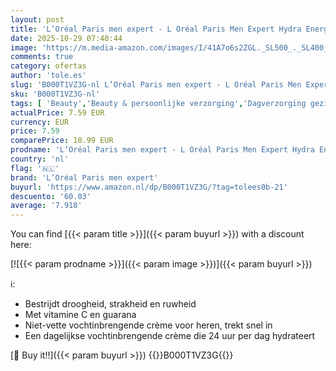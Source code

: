```yaml
---
layout: post
title: 'L’Oréal Paris men expert - L Oréal Paris Men Expert Hydra Energetic Anti-Fatigue Moisturiser  met eiwitten en vitamine C - 50 ml  verpakking kan variëren'
date: 2025-10-29 07:40:44
image: 'https://m.media-amazon.com/images/I/41A7o6s2ZGL._SL500_._SL400_.jpg'
comments: true
category: ofertas
author: 'tole.es'
slug: 'B000T1VZ3G-nl L’Oréal Paris men expert - L Oréal Paris Men Expert Hydra...'
sku: 'B000T1VZ3G-nl'
tags: [ 'Beauty','Beauty & persoonlijke verzorging','Dagverzorging gezicht','Gezichtsverzorgingsproducten','Huidverzorging','Vochtinbrengende middelen voor gezicht','l’oréal paris men expert','🇳🇱', ]
actualPrice: 7.59 EUR
currency: EUR
price: 7.59
comparePrice: 18.99 EUR
prodname: 'L’Oréal Paris men expert - L Oréal Paris Men Expert Hydra Energetic Anti-Fatigue Moisturiser  met eiwitten en vitamine C - 50 ml  verpakking kan variëren'
country: 'nl'
flag: '🇳🇱'
brand: 'L’Oréal Paris men expert'
buyurl: 'https://www.amazon.nl/dp/B000T1VZ3G/?tag=tolees0b-21'
descuento: '60.03'
average: '7.918'
---
```


You can find [{{< param title >}}]({{< param buyurl >}}) with a discount here:

[![{{< param prodname >}}]({{< param image >}})]({{< param buyurl >}})

ℹ️:

- Bestrijdt droogheid, strakheid en ruwheid
- Met vitamine C en guarana
- Niet-vette vochtinbrengende crème voor heren, trekt snel in
- Een dagelijkse vochtinbrengende crème die 24 uur per dag hydrateert

[🛒 Buy it!!]({{< param buyurl >}})
{{<world>}}B000T1VZ3G{{</world>}}
